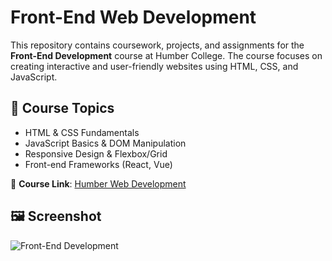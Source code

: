 # Front-End Web Development

This repository contains coursework, projects, and assignments for the **Front-End Development** course at Humber College. The course focuses on creating interactive and user-friendly websites using HTML, CSS, and JavaScript.

## 📌 Course Topics
- HTML & CSS Fundamentals
- JavaScript Basics & DOM Manipulation
- Responsive Design & Flexbox/Grid
- Front-end Frameworks (React, Vue)

🔗 **Course Link**: [Humber Web Development](https://humber.ca)

## 🖼️ Screenshot
![Front-End Development](https://via.placeholder.com/800x400?text=Front-End+Development+Project)

